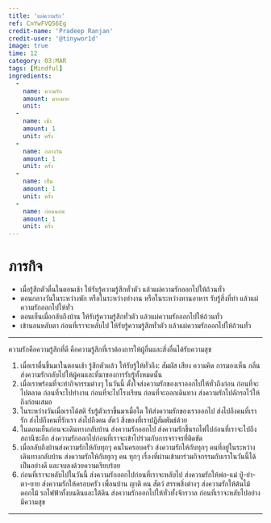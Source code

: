 ```yaml
---
title: 'แผ่ความรัก'
ref: CnYwFVQ56Eg
credit-name: 'Pradeep Ranjan'
credit-user: '@tinywor1d'
image: true
time: 12
category: 03:MAR
tags: [Mindful]
ingredients:
  -
    name: ความรัก
    amount: มากมาย
    unit:
  -
    name: เช้า
    amount: 1
    unit: ครั้ง
  -
    name: กลางวัน
    amount: 1
    unit: ครั้ง
  -
    name: เย็น
    amount: 1
    unit: ครั้ง
  -
    name: ก่อนนอน
    amount: 1
    unit: ครั้ง
---
```


# ภารกิจ
 - เมื่อรู้สึกตัวตื่นในตอนเช้า ให้รับรู้ความรู้สึกทั่วตัว แล้วแผ่ความรักออกไปให้ถ้วนทั่ว
 - ตอนกลางวันในระหว่างพัก หรือในระหว่างทำงาน หรือในระหว่างทานอาหาร รับรู้สิ่งที่ทำ แล้วแผ่ความรักออกไปให้ทั่ว
 - ตอนเย็นเมื่อกลับถึงบ้าน ให้รับรู้ความรู้สึกทั่วตัว แล้วแผ่ความรักออกไปให้ถ้วนทั่ว
 - เข้านอนหลับตา ก่อนที่เราจะหลับไป ให้รับรู้ความรู้สึกทั่วตัว แล้วแผ่ความรักออกไปให้ถ้วนทั่ว

---
ความรักคือความรู้สึกที่ดี คือความรู้สึกที่เราต้องการให้ผู้อื่นและสิ่งอื่นได้รับความสุข
1. เมื่อเราตื่นขึ้นมาในตอนเช้า รู้สึกตัวแล้ว ให้รับรู้ให้ทั่วถึง: สัมผัส เสียง ความคิด การมองเห็น กลิ่น ส่งความรักกลับไปให้ผู้คนและที่มาของการรับรู้ทั้งหมดนั้น
2. เมื่อเราพร้อมที่จะทำกิจกรรมต่างๆ ในวันนี้ ตั้งใจส่งความรักของเราออกไปให้ทั่วถึงก่อน ก่อนที่จะไปตลาด ก่อนที่จะไปทำงาน ก่อนที่จะไปโรงเรียน ก่อนที่จะออกเดินทาง ส่งความรักไปดักรอไว้ให้ถึงก่อนเสมอ
3. ในระหว่างวันเมื่อเราได้สติ รับรู้ตัวเราขึ้นมาเมื่อใด ให้ส่งความรักของเราออกไป ส่งไปถึงคนที่เรารัก ส่งไปถึงคนที่รักเรา ส่งไปถึงคน สัตว์ สิ่งของที่เราปฏิสัมพันธ์ด้วย
4. ในตอนเย็นก่อนจะเดินทางกลับบ้าน ส่งความรักออกไป ส่งความรักขึ้นรถไฟไปก่อนที่เราจะไปถึงสถานีซะอีก ส่งความรักออกไปก่อนที่เราจะเข้าไปร่วมกับการจราจรที่ติดขัด
5. เมื่อกลับถึงบ้านส่งความรักให้กับทุกๆ คนในครอบครัว ส่งความรักให้กับทุกๆ คนที่อยู่ในระหว่างเดินทางกลับบ้าน ส่งความรักให้กับทุกๆ คน ทุกๆ เรื่องที่ผ่านเข้ามาร่วมกิจกรรมกับเราในวันนี้ได้เป็นอย่างดี และจบลงด้วยความเรียบร้อย
6. ก่อนที่เราจะหลับไปในวันนี้ ส่งความรักออกไปก่อนที่เราจะหลับไป ส่งความรักให้พ่อ-แม่ ปู่-ย่า-ตา-ยาย ส่งความรักให้ครอบครัว เพื่อนบ้าน ญาติ คน สัตว์ สรรพสิ่งต่างๆ ส่งความรักให้ต้นไม้ ดอกไม้ รถไฟฟ้าทั้งบนดินและใต้ดิน ส่งความรักออกไปให้ทั่วทั้งจักรวาล ก่อนที่เราจะหลับไปอย่างมีความสุข

---
